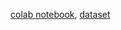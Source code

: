 [colab notebook](https://colab.research.google.com/drive/1Ejj0Pq3kCU2CO8w4-tpQJ2XtBmRhUYwA), [dataset](https://docs.google.com/spreadsheets/d/110m9bpovXM8r_SqdBSbzJ2WAPfkNKYUEvFFDQxMgnho/edit#gid=822839179)